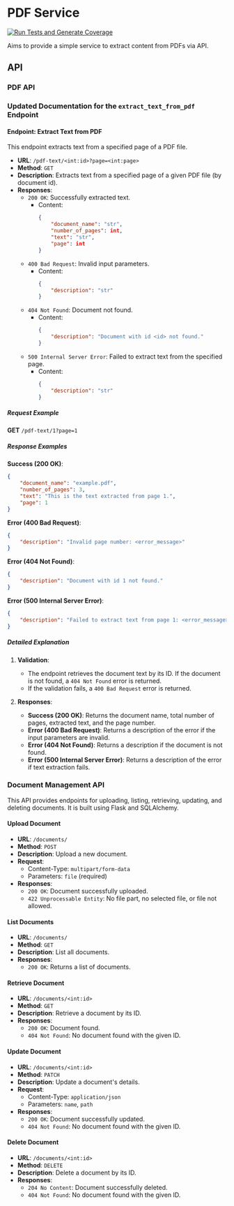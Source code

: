 
# PDF Service

[![Run Tests and Generate Coverage](https://github.com/lotharthesavior/pdf-text-api/actions/workflows/test-and-coverage.yml/badge.svg)](https://github.com/lotharthesavior/pdf-text-api/actions/workflows/test-and-coverage.yml)

Aims to provide a simple service to extract content from PDFs via API.

## API

### PDF API

### Updated Documentation for the `extract_text_from_pdf` Endpoint

#### Endpoint: Extract Text from PDF

This endpoint extracts text from a specified page of a PDF file.

- **URL**: `/pdf-text/<int:id>?page=<int:page>`
- **Method**: `GET`
- **Description**: Extracts text from a specified page of a given PDF file (by document id).
- **Responses**:
  - `200 OK`: Successfully extracted text.
    - Content:
      ```json
      {
          "document_name": "str",
          "number_of_pages": int,
          "text": "str",
          "page": int
      }
      ```
  - `400 Bad Request`: Invalid input parameters.
    - Content:
      ```json
      {
          "description": "str"
      }
      ```
  - `404 Not Found`: Document not found.
    - Content:
      ```json
      {
          "description": "Document with id <id> not found."
      }
      ```
  - `500 Internal Server Error`: Failed to extract text from the specified page.
    - Content:
      ```json
      {
          "description": "str"
      }
      ```

##### Request Example

**GET** `/pdf-text/1?page=1`

##### Response Examples

**Success (200 OK)**:
```json
{
    "document_name": "example.pdf",
    "number_of_pages": 3,
    "text": "This is the text extracted from page 1.",
    "page": 1
}
```

**Error (400 Bad Request)**:
```json
{
    "description": "Invalid page number: <error_message>"
}
```

**Error (404 Not Found)**:
```json
{
    "description": "Document with id 1 not found."
}
```

**Error (500 Internal Server Error)**:
```json
{
    "description": "Failed to extract text from page 1: <error_message>"
}
```

##### Detailed Explanation

1. **Validation**:
   - The endpoint retrieves the document text by its ID. If the document is not found, a `404 Not Found` error is returned.
   - If the validation fails, a `400 Bad Request` error is returned.

2. **Responses**:
   - **Success (200 OK)**: Returns the document name, total number of pages, extracted text, and the page number.
   - **Error (400 Bad Request)**: Returns a description of the error if the input parameters are invalid.
   - **Error (404 Not Found)**: Returns a description if the document is not found.
   - **Error (500 Internal Server Error)**: Returns a description of the error if text extraction fails.

### Document Management API

This API provides endpoints for uploading, listing, retrieving, updating, and deleting documents. It is built using Flask and SQLAlchemy.

#### Upload Document

- **URL**: `/documents/`
- **Method**: `POST`
- **Description**: Upload a new document.
- **Request**:
  - Content-Type: `multipart/form-data`
  - Parameters: `file` (required)
- **Responses**:
  - `200 OK`: Document successfully uploaded.
  - `422 Unprocessable Entity`: No file part, no selected file, or file not allowed.

#### List Documents

- **URL**: `/documents/`
- **Method**: `GET`
- **Description**: List all documents.
- **Responses**:
  - `200 OK`: Returns a list of documents.

#### Retrieve Document

- **URL**: `/documents/<int:id>`
- **Method**: `GET`
- **Description**: Retrieve a document by its ID.
- **Responses**:
  - `200 OK`: Document found.
  - `404 Not Found`: No document found with the given ID.

#### Update Document

- **URL**: `/documents/<int:id>`
- **Method**: `PATCH`
- **Description**: Update a document's details.
- **Request**:
  - Content-Type: `application/json`
  - Parameters: `name`, `path`
- **Responses**:
  - `200 OK`: Document successfully updated.
  - `404 Not Found`: No document found with the given ID.

#### Delete Document

- **URL**: `/documents/<int:id>`
- **Method**: `DELETE`
- **Description**: Delete a document by its ID.
- **Responses**:
  - `204 No Content`: Document successfully deleted.
  - `404 Not Found`: No document found with the given ID.

